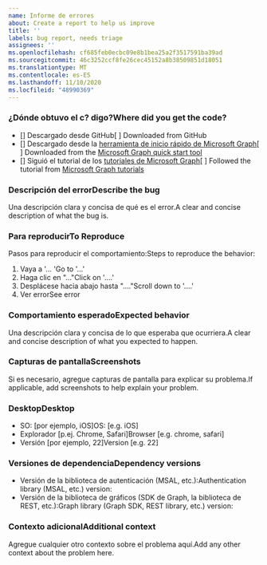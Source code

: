 ```yaml
---
name: Informe de errores
about: Create a report to help us improve
title: ''
labels: bug report, needs triage
assignees: ''
ms.openlocfilehash: cf685feb0ecbc09e8b1bea25a2f3517591ba39ad
ms.sourcegitcommit: 46c3252ccf8fe26cec45152a8b38509851d18051
ms.translationtype: MT
ms.contentlocale: es-ES
ms.lasthandoff: 11/10/2020
ms.locfileid: "48990369"
---
```

### <a name="where-did-you-get-the-code"></a><span data-ttu-id="4320d-102">¿Dónde obtuvo el c? digo?</span><span class="sxs-lookup"><span data-stu-id="4320d-102">Where did you get the code?</span></span>

- <span data-ttu-id="4320d-103">[] Descargado desde GitHub</span><span class="sxs-lookup"><span data-stu-id="4320d-103">[ ] Downloaded from GitHub</span></span>
- <span data-ttu-id="4320d-104">[] Descargado desde la [herramienta de inicio rápido de Microsoft Graph](https://developer.microsoft.com/graph/quick-start)</span><span class="sxs-lookup"><span data-stu-id="4320d-104">[ ] Downloaded from the [Microsoft Graph quick start tool](https://developer.microsoft.com/graph/quick-start)</span></span>
- <span data-ttu-id="4320d-105">[] Siguió el tutorial de los [tutoriales de Microsoft Graph](https://docs.microsoft.com/graph/tutorials)</span><span class="sxs-lookup"><span data-stu-id="4320d-105">[ ] Followed the tutorial from [Microsoft Graph tutorials](https://docs.microsoft.com/graph/tutorials)</span></span>

### <a name="describe-the-bug"></a><span data-ttu-id="4320d-106">Descripción del error</span><span class="sxs-lookup"><span data-stu-id="4320d-106">Describe the bug</span></span>

<span data-ttu-id="4320d-107">Una descripción clara y concisa de qué es el error.</span><span class="sxs-lookup"><span data-stu-id="4320d-107">A clear and concise description of what the bug is.</span></span>

### <a name="to-reproduce"></a><span data-ttu-id="4320d-108">Para reproducir</span><span class="sxs-lookup"><span data-stu-id="4320d-108">To Reproduce</span></span>

<span data-ttu-id="4320d-109">Pasos para reproducir el comportamiento:</span><span class="sxs-lookup"><span data-stu-id="4320d-109">Steps to reproduce the behavior:</span></span>

1. <span data-ttu-id="4320d-110">Vaya a '... '</span><span class="sxs-lookup"><span data-stu-id="4320d-110">Go to '...'</span></span>
1. <span data-ttu-id="4320d-111">Haga clic en "..."</span><span class="sxs-lookup"><span data-stu-id="4320d-111">Click on '....'</span></span>
1. <span data-ttu-id="4320d-112">Desplácese hacia abajo hasta "...."</span><span class="sxs-lookup"><span data-stu-id="4320d-112">Scroll down to '....'</span></span>
1. <span data-ttu-id="4320d-113">Ver error</span><span class="sxs-lookup"><span data-stu-id="4320d-113">See error</span></span>

### <a name="expected-behavior"></a><span data-ttu-id="4320d-114">Comportamiento esperado</span><span class="sxs-lookup"><span data-stu-id="4320d-114">Expected behavior</span></span>

<span data-ttu-id="4320d-115">Una descripción clara y concisa de lo que esperaba que ocurriera.</span><span class="sxs-lookup"><span data-stu-id="4320d-115">A clear and concise description of what you expected to happen.</span></span>

### <a name="screenshots"></a><span data-ttu-id="4320d-116">Capturas de pantalla</span><span class="sxs-lookup"><span data-stu-id="4320d-116">Screenshots</span></span>

<span data-ttu-id="4320d-117">Si es necesario, agregue capturas de pantalla para explicar su problema.</span><span class="sxs-lookup"><span data-stu-id="4320d-117">If applicable, add screenshots to help explain your problem.</span></span>

### <a name="desktop"></a><span data-ttu-id="4320d-118">Desktop</span><span class="sxs-lookup"><span data-stu-id="4320d-118">Desktop</span></span>

- <span data-ttu-id="4320d-119">SO: [por ejemplo, iOS]</span><span class="sxs-lookup"><span data-stu-id="4320d-119">OS: [e.g. iOS]</span></span>
- <span data-ttu-id="4320d-120">Explorador [p.ej. Chrome, Safari]</span><span class="sxs-lookup"><span data-stu-id="4320d-120">Browser [e.g. chrome, safari]</span></span>
- <span data-ttu-id="4320d-121">Versión [por ejemplo, 22]</span><span class="sxs-lookup"><span data-stu-id="4320d-121">Version [e.g. 22]</span></span>

### <a name="dependency-versions"></a><span data-ttu-id="4320d-122">Versiones de dependencia</span><span class="sxs-lookup"><span data-stu-id="4320d-122">Dependency versions</span></span>

- <span data-ttu-id="4320d-123">Versión de la biblioteca de autenticación (MSAL, etc.):</span><span class="sxs-lookup"><span data-stu-id="4320d-123">Authentication library (MSAL, etc.) version:</span></span>
- <span data-ttu-id="4320d-124">Versión de la biblioteca de gráficos (SDK de Graph, la biblioteca de REST, etc.):</span><span class="sxs-lookup"><span data-stu-id="4320d-124">Graph library (Graph SDK, REST library, etc.) version:</span></span>

### <a name="additional-context"></a><span data-ttu-id="4320d-125">Contexto adicional</span><span class="sxs-lookup"><span data-stu-id="4320d-125">Additional context</span></span>

<span data-ttu-id="4320d-126">Agregue cualquier otro contexto sobre el problema aquí.</span><span class="sxs-lookup"><span data-stu-id="4320d-126">Add any other context about the problem here.</span></span>
